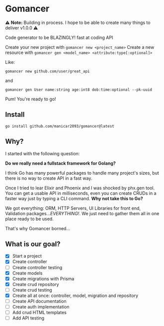 # Gomancer

⚠️ **Note:** Building in process. I hope to be able to create many things to deliver v1.0.0 ⚠️

Code generator to be BLAZINGLY! fast at coding API

Create your new project with `gomancer new <project_name>`
Create a new resource with `gomancer gen <model_name> <attribute:type[:optional]>`

Like:

`gomancer new github.com/user/great_api`

and

`gomancer gen User name:string age:int8 dob:time:optional --pk-uuid`

Pum! You're ready to go!

## Install

`go install github.com/manicar2093/gomancer@latest`

## Why?

I started with the following question: 

**Do we really need a fullstack framework for Golang?** 

I think Go has many powerful packages to handle many project's sizes, but there is no way to create API in a fast way.

Once I tried to lear Elixir and Phoenix and I was shocked by phx.gen tool. You can get a usable API in milliseconds, even you can create CRUDs in a faster way just by typing a CLI command. **Why not take this to Go?**

We got everything: ORM, HTTP Servers, UI Libraries for front end, Validation packages..._EVERYTHING!_. We just need to gather them all in one place ready to be used.

That's why Gomancer borned...

## What is our goal?

- [X] Start a project
- [X] Create controller
- [ ] Create controller testing
- [X] Create models
- [X] Create migrations with Prisma
- [X] Create crud repository
- [ ] Create crud testing
- [X] Create all at once: controller, model, migration and repository
- [ ] Create API documentation
- [ ] Create auth implementation
- [ ] Add crud HTML templates
- [ ] Add API testing

